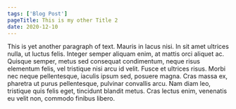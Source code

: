 ```yaml
---
tags: ['Blog Post']
pageTitle: This is my other Title 2
date: 2020-12-10
---
```


This is yet another paragraph of text. Mauris in lacus nisi. In sit amet ultrices nulla, ut luctus felis. Integer semper aliquam enim, at mattis orci aliquet ac. Quisque semper, metus sed consequat condimentum, neque risus elementum felis, vel tristique nisi arcu id velit. Fusce et ultrices risus. Morbi nec neque pellentesque, iaculis ipsum sed, posuere magna. Cras massa ex, pharetra ut purus pellentesque, pulvinar convallis arcu. Nam diam leo, tristique quis felis eget, tincidunt blandit metus. Cras lectus enim, venenatis eu velit non, commodo finibus libero.